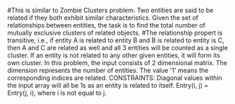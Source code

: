 #This is similar to Zombie Clusters problem. Two entities are said to be related if they both exhibit similar characteristics. Given the set of relationships between entities, the task is to find the total number of mutually exclusive clusters of related objects. #The relationship propert is transitive, i.e., if entity A is related to entity B and B is related to entity is C, then A and C are related as well and all 3 entities will be counted as a single cluster. If an entity is not related to any other given entities, it will form its own cluster.
In this problem, the input consists of 2 dimensional matrix. The dimension represents the number of entities. The value '1' means the corresponding indices are related.
CONSTRAINTS: 
  Diagonal values within the input array will all be 1s as an entity is related to itself.
  Entry(i, j) = Entry(j, i), where i is not equal to j.
